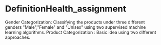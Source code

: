 # DefinitionHealth_assignment

Gender Categorization: Classifying the products under three different genders "Male","Female" and "Unisex" using two supervised machine learning algorithms.
Product Categorization : Basic idea using two different approaches.
